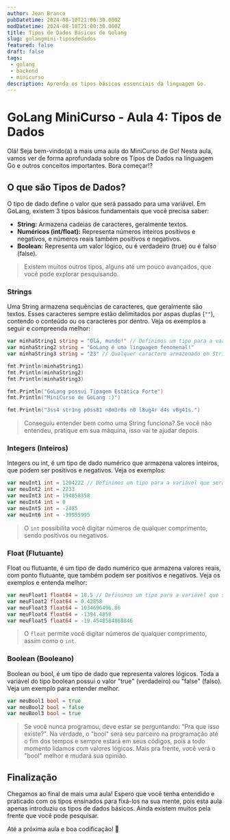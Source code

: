 ```yaml
---
author: Jean Branco
pubDatetime: 2024-08-10T21:00:30.000Z
modDatetime: 2024-08-10T21:00:30.000Z
title: Tipos de Dados Básicos do Golang
slug: golangmini-tiposdedados
featured: false
draft: false
tags:
 - golang
 - backend
 - minicurso
description: Aprenda os tipos básicos essenciais da linguagem Go.
--- 
```


# GoLang MiniCurso - Aula 4: Tipos de Dados

Olá! Seja bem-vindo(a) a mais uma aula do MiniCurso de Go! Nesta aula, vamos ver de forma aprofundada sobre os Tipos de Dados na linguagem Go e outros conceitos importantes. Bora começar!?

## O que são Tipos de Dados?

O tipo de dado define o valor que será passado para uma variável. Em GoLang, existem 3 tipos básicos fundamentais que você precisa saber:

- **String:** Armazena cadeias de caracteres, geralmente textos.
- **Numéricos (int/float):** Representa números inteiros positivos e negativos, e números reais também positivos e negativos.
- **Boolean:** Representa um valor lógico, ou é verdadeiro (true) ou é falso (false).

> Existem muitos outros tipos, alguns até um pouco avançados, que você pode explorar pesquisando.

### Strings

Uma String armazena sequências de caracteres, que geralmente são textos. Esses caracteres sempre estão delimitados por aspas duplas (`""`), contendo o conteúdo ou os caracteres por dentro. Veja os exemplos a seguir e compreenda melhor:

```go
var minhaString1 string = "Olá, mundo!" // Definimos um tipo para a variável que será do tipo string com a palavra-chave "string"
var minhaString2 string = "GoLang é uma linguagem fenomenal!"
var minhaString3 string = "23" // Qualquer caractere armazenado em String "" (incluindo números) sempre será string!

fmt.Println(minhaString1)
fmt.Println(minhaString2)
fmt.Println(minhaString3)
```

```go
fmt.Println("GoLang possui Tipagem Estática Forte")
fmt.Println("MiniCurso de GoLang :)")
```

```go
fmt.Println("3ss4 str1ng p0ss81 n8m3r0s n0 l8ug4r d4s v0g41s.")
```

> Conseguiu entender bem como uma String funciona? Se você não entendeu, pratique em sua máquina, isso vai te ajudar depois.

### Integers (Inteiros)

Integers ou int, é um tipo de dado numérico que armazena valores inteiros, que podem ser positivos e negativos. Veja os exemplos:

```go
var meuInt1 int = 1204222 // Definimos um tipo para a variável que será do tipo inteiro com a palavra-chave "int"
var meuInt2 int = 2233
var meuInt3 int = 194858358
var meuInt4 int = 0
var meuInt5 int = -2485 
var meuInt6 int = -39955995
```

> O `int` possibilita você digitar números de qualquer comprimento, sendo positivos ou negativos.

### Float (Flutuante)

Float ou flutuante, é um tipo de dado numérico que armazena valores reais, com ponto flutuante, que também podem ser positivos e negativos. Veja os exemplos e entenda melhor:

```go
var meuFloat1 float64 = 10.5 // Definimos um tipo para a variável que será do tipo flutuante com a palavra-chave "float64"
var meuFloat2 float64 = 0.42858 
var meuFloat3 float64 = 1034696496.86
var meuFloat4 float64 = -1394.4858
var meuFloat5 float64 = -19.4548584868846
```

> O `float` permite você digitar números de qualquer comprimento, assim como o `int`.

### Boolean (Booleano)

Boolean ou bool, é um tipo de dado que representa valores lógicos. Toda a variável do tipo boolean possui o valor "true" (verdadeiro) ou "false" (falso). Veja um exemplo para entender melhor.

```go
var meuBool1 bool = true
var meuBool2 bool = false
var meuBool3 bool = true
```

> Se você nunca programou, deve estar se perguntando: "Pra que isso existe?". Na verdade, o "bool" será seu parceiro na programação até o fim dos tempos e sempre estará em seus códigos, pois a todo momento lidamos com valores lógicos. Mais pra frente, você verá o "bool" melhor e mudará sua opinião.

## Finalização

Chegamos ao final de mais uma aula! Espero que você tenha entendido e praticado com os tipos ensinados para fixá-los na sua mente, pois esta aula apenas introduziu os tipos de dados básicos. Ainda existem muitos pela frente que você pode pesquisar.

Até a próxima aula e boa codificação! 🚀
